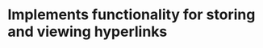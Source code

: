 <style>
  .header
  {
      font-style: italiq;
  }
</style>
<h1 class="header">
Implements functionality for storing and viewing hyperlinks
</h1>
<script>
  //lets go
</script>
